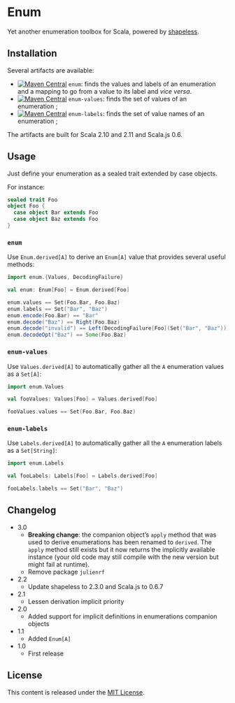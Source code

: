 # Enum

Yet another enumeration toolbox for Scala, powered by [shapeless](https://github.com/milessabin/shapeless).

## Installation

Several artifacts are available:
 - [![Maven Central](https://img.shields.io/maven-central/v/org.julienrf/enum_2.11.svg)](https://maven-badges.herokuapp.com/maven-central/org.julienrf/enum_2.11) `enum`: finds the values and labels of an enumeration and a mapping to go from a value to its label and _vice versa_.
 - [![Maven Central](https://img.shields.io/maven-central/v/org.julienrf/enum-values_2.11.svg)](https://maven-badges.herokuapp.com/maven-central/org.julienrf/enum-values_2.11) `enum-values`: finds the set of values of an enumeration ;
 - [![Maven Central](https://img.shields.io/maven-central/v/org.julienrf/enum-labels_2.11.svg)](https://maven-badges.herokuapp.com/maven-central/org.julienrf/enum-labels_2.11) `enum-labels`: finds the set of value names of an enumeration ;

The artifacts are built for Scala 2.10 and 2.11 and Scala.js 0.6.

## Usage

Just define your enumeration as a sealed trait extended by case objects.

For instance:

~~~ scala
sealed trait Foo
object Foo {
  case object Bar extends Foo
  case object Baz extends Foo
}
~~~

### `enum`

Use `Enum.derived[A]` to derive an `Enum[A]` value that provides several useful methods:

~~~ scala
import enum.{Values, DecodingFailure}

val enum: Enum[Foo] = Enum.derived[Foo]

enum.values == Set(Foo.Bar, Foo.Baz)
enum.labels == Set("Bar", "Baz")
enum.encode(Foo.Bar) == "Bar"
enum.decode("Baz") == Right(Foo.Baz)
enum.decode("invalid") == Left(DecodingFailure[Foo](Set("Bar", "Baz")))
enum.decodeOpt("Baz") == Some(Foo.Baz)
~~~

### `enum-values`

Use `Values.derived[A]` to automatically gather all the `A` enumeration values as a `Set[A]`:

~~~ scala
import enum.Values

val fooValues: Values[Foo] = Values.derived[Foo]

fooValues.values == Set(Foo.Bar, Foo.Baz)
~~~

### `enum-labels`

Use `Labels.derived[A]` to automatically gather all the `A` enumeration labels as a `Set[String]`:

~~~ scala
import enum.Labels

val fooLabels: Labels[Foo] = Labels.derived[Foo]

fooLabels.labels == Set("Bar", "Baz")
~~~

## Changelog

- 3.0
    - **Breaking change**: the companion object’s `apply` method that was used to derive enumerations
      has been renamed to `derived`. The `apply` method still exists but it now returns the
      implicitly available instance (your old code may still compile with the new version but might fail at runtime).
    - Remove package `julienrf`
- 2.2
    - Update shapeless to 2.3.0 and Scala.js to 0.6.7
- 2.1
    - Lessen derivation implicit priority
- 2.0
    - Added support for implicit definitions in enumerations companion objects
- 1.1
    - Added `Enum[A]`
- 1.0
    - First release

## License

This content is released under the [MIT License](http://opensource.org/licenses/mit-license.php).
